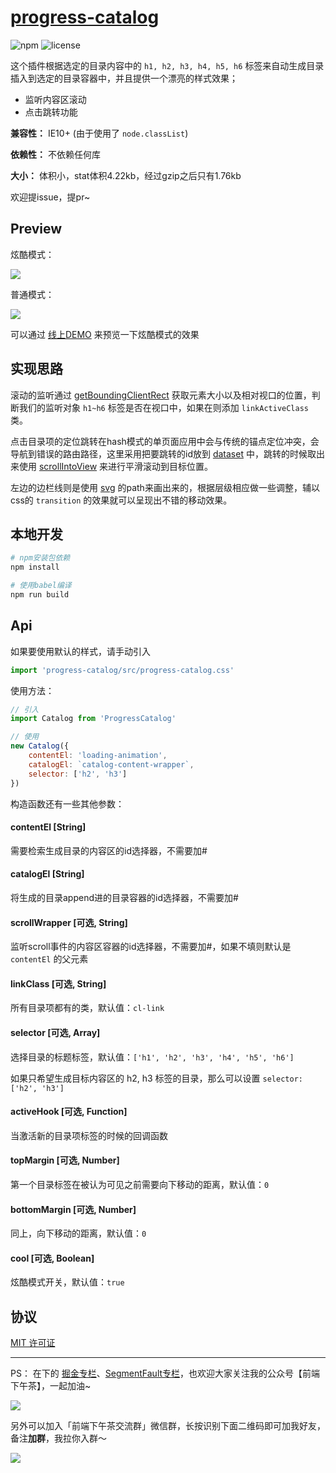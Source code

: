 # [progress-catalog](http://sherlocked93.club/progress-catalog-doc/)
![npm](https://img.shields.io/npm/v/progress-catalog.svg)
![license](https://img.shields.io/github/license/jserwang/rc-bmap.svg)


这个插件根据选定的目录内容中的 `h1, h2, h3, h4, h5, h6` 标签来自动生成目录插入到选定的目录容器中，并且提供一个漂亮的样式效果；

- 监听内容区滚动
- 点击跳转功能

**兼容性：** IE10+ (由于使用了 `node.classList`)

**依赖性：** 不依赖任何库

**大小：** 体积小，stat体积4.22kb，经过gzip之后只有1.76kb

欢迎提issue，提pr~

## Preview
炫酷模式：

![](https://i.loli.net/2018/09/28/5bad890a0cdd7.gif)

普通模式：

![](https://i.loli.net/2018/09/28/5bad890db3d81.gif)

可以通过 [线上DEMO](http://sherlocked93.club/vue-style-codebase/) 来预览一下炫酷模式的效果

## 实现思路

滚动的监听通过 [getBoundingClientRect](https://developer.mozilla.org/zh-CN/docs/Web/API/Element/getBoundingClientRect) 获取元素大小以及相对视口的位置，判断我们的监听对象 `h1~h6` 标签是否在视口中，如果在则添加 `linkActiveClass`  类。

点击目录项的定位跳转在hash模式的单页面应用中会与传统的锚点定位冲突，会导航到错误的路由路径，这里采用把要跳转的id放到 [dataset](https://developer.mozilla.org/en-US/docs/Web/API/HTMLElement/dataset) 中，跳转的时候取出来使用 [scrollIntoView](https://developer.mozilla.org/zh-CN/docs/Web/API/Element/scrollIntoView) 来进行平滑滚动到目标位置。

左边的边栏线则是使用 [svg](http://www.ruanyifeng.com/blog/2018/08/svg.html) 的path来画出来的，根据层级相应做一些调整，辅以css的 `transition` 的效果就可以呈现出不错的移动效果。

## 本地开发

``` bash
# npm安装包依赖
npm install

# 使用babel编译
npm run build
```


## Api
如果要使用默认的样式，请手动引入

```js
import 'progress-catalog/src/progress-catalog.css'
```

使用方法：
```js
// 引入
import Catalog from 'ProgressCatalog'

// 使用 
new Catalog({
	contentEl: 'loading-animation',
	catalogEl: `catalog-content-wrapper`,
	selector: ['h2', 'h3']
})
```

构造函数还有一些其他参数：

#### contentEl [String]
需要检索生成目录的内容区的id选择器，不需要加#

#### catalogEl [String]
将生成的目录append进的目录容器的id选择器，不需要加#

#### scrollWrapper [可选, String]
监听scroll事件的内容区容器的id选择器，不需要加#，如果不填则默认是 `contentEl` 的父元素

#### linkClass [可选, String]
所有目录项都有的类，默认值：`cl-link`

#### selector [可选, Array]
选择目录的标题标签，默认值：`['h1', 'h2', 'h3', 'h4', 'h5', 'h6']`

如果只希望生成目标内容区的 h2, h3 标签的目录，那么可以设置 `selector: ['h2', 'h3']`

#### activeHook [可选, Function]
当激活新的目录项标签的时候的回调函数

#### topMargin [可选, Number]
第一个目录标签在被认为可见之前需要向下移动的距离，默认值：`0`

#### bottomMargin [可选, Number]
同上，向下移动的距离，默认值：`0`

#### cool [可选, Boolean]
炫酷模式开关，默认值：`true`

## 协议

[MIT 许可证](https://opensource.org/licenses/MIT)

---

PS： 在下的 [掘金专栏](https://juejin.im/user/5962fe1d6fb9a06bac5b9899/posts)、[SegmentFault专栏](https://segmentfault.com/blog/sherlocked93)，也欢迎大家关注我的公众号【前端下午茶】，一起加油~

![](https://i.loli.net/2019/05/31/5cf08a479cd5d75372.jpg)


另外可以加入「前端下午茶交流群」微信群，长按识别下面二维码即可加我好友，备注**加群**，我拉你入群～

![](https://i.loli.net/2019/07/13/5d2986f77e9bc11533.jpg)

